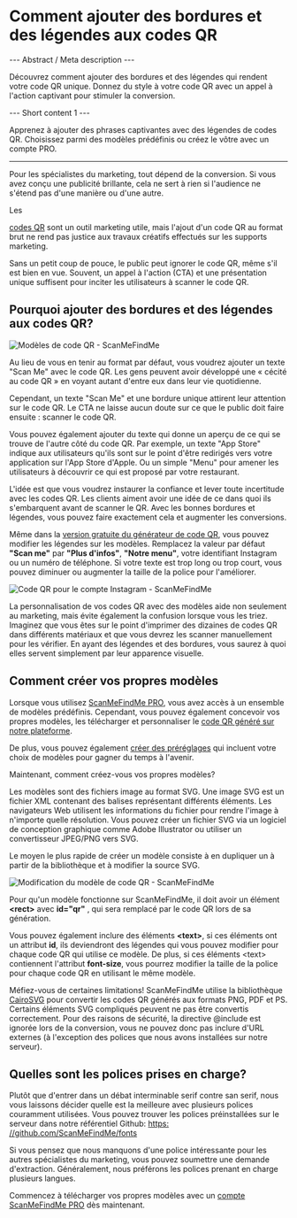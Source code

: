 <h1>Comment ajouter des bordures et des légendes aux codes QR</h1>

--- Abstract / Meta description ---

Découvrez comment ajouter des bordures et des légendes qui rendent votre code QR unique. Donnez du style à votre code QR avec un appel à l'action captivant pour stimuler la conversion.

--- Short content 1 ---

Apprenez à ajouter des phrases captivantes avec des légendes de codes QR. Choisissez parmi des modèles prédéfinis ou créez le vôtre avec un compte PRO.

----------

<p>Pour les spécialistes du marketing, tout dépend de la conversion. Si vous avez conçu une publicité brillante, cela ne sert à rien si l'audience ne s'étend pas d'une manière ou d'une autre.</p>

Les <p><a href="#static:url">codes QR</a> sont un outil marketing utile, mais l'ajout d'un code QR au format brut ne rend pas justice aux travaux créatifs effectués sur les supports marketing.</p>

<p>Sans un petit coup de pouce, le public peut ignorer le code QR, même s'il est bien en vue. Souvent, un appel à l'action (CTA) et une présentation unique suffisent pour inciter les utilisateurs à scanner le code QR.</p>

<h2>Pourquoi ajouter des bordures et des légendes aux codes QR?</h2>

<p class="imageholder">
    <img src="https://media.scanmefindme.com/blog/about_templates/files/img 1 - templates.png"
        alt="Modèles de code QR - ScanMeFindMe">
</p>

<p>Au lieu de vous en tenir au format par défaut, vous voudrez ajouter un texte "Scan Me" avec le code QR. Les gens peuvent avoir développé une « cécité au code QR » en voyant autant d'entre eux dans leur vie quotidienne. </p>

<p>Cependant, un texte "Scan Me" et une bordure unique attirent leur attention sur le code QR. Le CTA ne laisse aucun doute sur ce que le public doit faire ensuite : scanner le code QR. </p>

<p>Vous pouvez également ajouter du texte qui donne un aperçu de ce qui se trouve de l'autre côté du code QR. Par exemple, un texte "App Store" indique aux utilisateurs qu'ils sont sur le point d'être redirigés vers votre application sur l'App Store d'Apple. Ou un simple "Menu" pour amener les utilisateurs à découvrir ce qui est proposé par votre restaurant.</p>

<p>L'idée est que vous voudrez instaurer la confiance et lever toute incertitude avec les codes QR. Les clients aiment avoir une idée de ce dans quoi ils s'embarquent avant de scanner le QR. Avec les bonnes bordures et légendes, vous pouvez faire exactement cela et augmenter les conversions.</p>

<p>Même dans la <a href="#static:url">version gratuite du générateur de code QR</a>, vous pouvez modifier les légendes sur les modèles. Remplacez la valeur par défaut <strong>"Scan me"</strong> par <strong>"Plus d'infos"</strong>, <strong>"Notre menu"</strong>, votre identifiant Instagram ou un numéro de téléphone. Si votre texte est trop long ou trop court, vous pouvez diminuer ou augmenter la taille de la police pour l'améliorer.</p>

<p class="imageholder">
    <img src="https://media.scanmefindme.com/blog/about_templates/files/img 2 - qr code instagram.png"
        alt="Code QR pour le compte Instagram - ScanMeFindMe">
</p>

<p>La personnalisation de vos codes QR avec des modèles aide non seulement au marketing, mais évite également la confusion lorsque vous les triez. Imaginez que vous êtes sur le point d'imprimer des dizaines de codes QR dans différents matériaux et que vous devrez les scanner manuellement pour les vérifier. En ayant des légendes et des bordures, vous saurez à quoi elles servent simplement par leur apparence visuelle.</p>

<h2>Comment créer vos propres modèles</h2>

<p>Lorsque vous utilisez <a href="#pro">ScanMeFindMe PRO</a>, vous avez accès à un ensemble de modèles prédéfinis. Cependant, vous pouvez également concevoir vos propres modèles, les télécharger et personnaliser le <a href="#static:url">code QR généré sur notre plateforme</a>.</p>

<p>De plus, vous pouvez également <a href="#article:about_presets">créer des préréglages</a> qui incluent votre choix de modèles pour gagner du temps à l'avenir. </p>

<p>Maintenant, comment créez-vous vos propres modèles?</p>

<p>Les modèles sont des fichiers image au format SVG. Une image SVG est un fichier XML contenant des balises représentant différents éléments. Les navigateurs Web utilisent les informations du fichier pour rendre l'image à n'importe quelle résolution. Vous pouvez créer un fichier SVG via un logiciel de conception graphique comme Adobe Illustrator ou utiliser un convertisseur JPEG/PNG vers SVG.</p>

<p>Le moyen le plus rapide de créer un modèle consiste à en dupliquer un à partir de la bibliothèque et à modifier la source SVG.</p>

<p class="imageholder">
    <img src="https://media.scanmefindme.com/blog/about_templates/files/img 3 - edit svg template.png"
        alt="Modification du modèle de code QR - ScanMeFindMe">
</p>

<p>Pour qu'un modèle fonctionne sur ScanMeFindMe, il doit avoir un élément <strong class="notranslate">&lt;rect&gt;</strong> avec <strong class="notranslate">id="qr"</strong> , qui sera remplacé par le code QR lors de sa génération.</p>

<p>Vous pouvez également inclure des éléments <strong class="notranslate">&lt;text&gt;</strong>, si ces éléments ont un attribut <strong class="notranslate">id</strong>, ils deviendront des légendes qui vous pouvez modifier pour chaque code QR qui utilise ce modèle. De plus, si ces éléments <span class="notranslate">&lt;text&gt;</span> contiennent l'attribut <strong class="notranslate">font-size</strong>, vous pourrez modifier la taille de la police pour chaque code QR en utilisant le même modèle.</p>

<p>Méfiez-vous de certaines limitations! ScanMeFindMe utilise la bibliothèque <a href="https://cairosvg.org/" class="smfm-externallink">CairoSVG</a> pour convertir les codes QR générés aux formats PNG, PDF et PS. Certains éléments SVG compliqués peuvent ne pas être convertis correctement. Pour des raisons de sécurité, la directive @include est ignorée lors de la conversion, vous ne pouvez donc pas inclure d'URL externes (à l'exception des polices que nous avons installées sur notre serveur).</p>

<h2>Quelles sont les polices prises en charge? </h2>

<p>Plutôt que d'entrer dans un débat interminable serif contre san serif, nous vous laissons décider quelle est la meilleure avec plusieurs polices couramment utilisées. Vous pouvez trouver les polices préinstallées sur le serveur dans notre référentiel Github: <a href="https://github.com/ScanMeFindMe/fonts" class="smfm-externallink" target="_blank">https: //github.com/ScanMeFindMe/fonts</a></p>

<p>Si vous pensez que nous manquons d'une police intéressante pour les autres spécialistes du marketing, vous pouvez soumettre une demande d'extraction. Généralement, nous préférons les polices prenant en charge plusieurs langues.</p>

<p>Commencez à télécharger vos propres modèles avec un <a href="#pro">compte ScanMeFindMe PRO</a> dès maintenant.</p>
